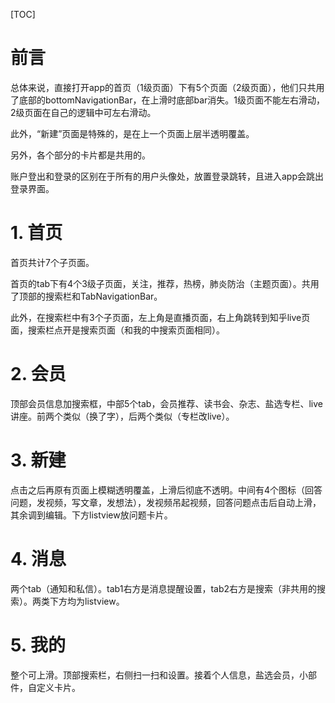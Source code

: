[TOC]
# 前言
总体来说，直接打开app的首页（1级页面）下有5个页面（2级页面），他们只共用了底部的bottomNavigationBar，在上滑时底部bar消失。1级页面不能左右滑动，2级页面在自己的逻辑中可左右滑动。

此外，“新建”页面是特殊的，是在上一个页面上层半透明覆盖。

另外，各个部分的卡片都是共用的。

账户登出和登录的区别在于所有的用户头像处，放置登录跳转，且进入app会跳出登录界面。

# 1. 首页
首页共计7个子页面。

首页的tab下有4个3级子页面，关注，推荐，热榜，肺炎防治（主题页面）。共用了顶部的搜索栏和TabNavigationBar。

此外，在搜索栏中有3个子页面，左上角是直播页面，右上角跳转到知乎live页面，搜索栏点开是搜索页面（和我的中搜索页面相同）。

# 2. 会员
顶部会员信息加搜索框，中部5个tab，会员推荐、读书会、杂志、盐选专栏、live讲座。前两个类似（换了字），后两个类似（专栏改live）。

# 3. 新建
点击之后再原有页面上模糊透明覆盖，上滑后彻底不透明。中间有4个图标（回答问题，发视频，写文章，发想法），发视频吊起视频，回答问题点击后自动上滑，其余调到编辑。下方listview放问题卡片。

# 4. 消息
两个tab（通知和私信）。tab1右方是消息提醒设置，tab2右方是搜索（非共用的搜索）。两类下方均为listview。

# 5. 我的

整个可上滑。顶部搜索栏，右侧扫一扫和设置。接着个人信息，盐选会员，小部件，自定义卡片。